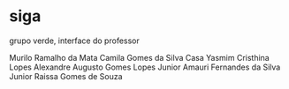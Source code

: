 # siga
 grupo verde, interface do professor

Murilo Ramalho da Mata
Camila Gomes da Silva Casa
Yasmim Cristhina Lopes
Alexandre Augusto Gomes Lopes Junior
Amauri Fernandes da Silva Junior
Raissa Gomes de Souza

